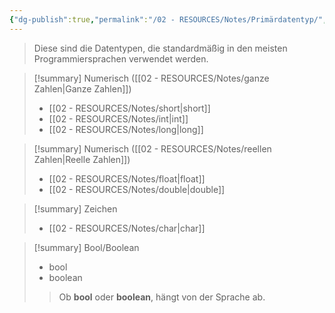 ```yaml
---
{"dg-publish":true,"permalink":"/02 - RESOURCES/Notes/Primärdatentyp/","tags":["code"],"noteIcon":"","updated":"2024-10-22T10:29:30.000+02:00"}
---
```


>Diese sind die Datentypen, die standardmäßig in den meisten Programmiersprachen verwendet werden.

>[!summary] Numerisch ([[02 - RESOURCES/Notes/ganze Zahlen\|Ganze Zahlen]])
>- [[02 - RESOURCES/Notes/short\|short]]
>- [[02 - RESOURCES/Notes/int\|int]]
>- [[02 - RESOURCES/Notes/long\|long]]

>[!summary] Numerisch ([[02 - RESOURCES/Notes/reellen Zahlen\|Reelle Zahlen]])
>- [[02 - RESOURCES/Notes/float\|float]]
>- [[02 - RESOURCES/Notes/double\|double]]

>[!summary] Zeichen
>- [[02 - RESOURCES/Notes/char\|char]]

>[!summary] Bool/Boolean
>- bool
>- boolean
>> Ob **bool** oder **boolean**, hängt von der Sprache ab.
